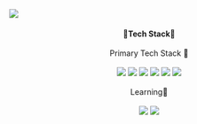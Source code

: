 <img src="https://capsule-render.vercel.app/api?type=waving&color=auto&height=150&section=header&text=sohyun's%20GitHub&fontSize=42" />


<h4 align="center">🧸Tech Stack🧸</h4>

<div align="center">
  Primary Tech Stack 🌿<br/><br/>
  <img src="https://img.shields.io/badge/Java-007396?logo=java&logoColor=white"/>
  <img src="https://img.shields.io/badge/Spring%20Boot-6DB33F?=logo=spring-boot&logoColor=white"/>
  <img src="https://img.shields.io/badge/Spring-6DB33F?logo=spring&logoColor=white"/>
  <img src="https://img.shields.io/badge/Spring%20Batch-6DB33F?logo=spring&logoColor=white"/>
  <img src="https://img.shields.io/badge/JavaScript-F7DF1E?logo=javascript&logoColor=black"/>
  <img src="https://img.shields.io/badge/jQuery-0769AD?logo=jquery&logoColor=white"/>
</div>
<br/>

<div align="center">
  Learning🌿<br/><br/>
  <img src="https://img.shields.io/badge/JUnit-25A162?logoColor=white"/>
  <img src="https://img.shields.io/badge/JPA-59666C?logoColor=white"/>


</div>

<br/>





<!--
**sohyun92/sohyun92** is a ✨ _special_ ✨ repository because its `README.md` (this file) appears on your GitHub profile.
[![AWS Certified Solutions Architect – Associate](https://www.credly.com/badges/2f2a5292-b4bf-4895-8213-69431cc2ad35/public_url)
Here are some ideas to get you started:

- 🔭 I’m currently working on ...
- 🌱 I’m currently learning ...
- 👯 I’m looking to collaborate on ...
- 🤔 I’m looking for help with ...
- 💬 Ask me about ...
- 📫 How to reach me: ...
- 😄 Pronouns: ...
- ⚡ Fun fact: ...
-->

